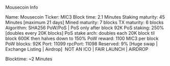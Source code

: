 Mousecoin Info

Name: Mousecoin
Ticker: MIC3
Block time: 2.1 Minutes
Staking maturity: 45 Minutes [maximum 21 days]
Mined maturity: 7 blocks
TX maturity: 6 blocks
Algorithm: SHA256 PoW/PoS | PoS only after block 92K
PoS staking: 250% [doubles every 20K blocks]
PoS stake arch: doubles each 20K block til block 600K then halves down to 150%
PoW reward: 1100 MIC3 per block
PoW blocks: 92K
Port: 11099
rpcPort: 11098
Reserved: 9% [Huge swap | Exchange Listing | Airdrop]
​
NOT AN ICO | FAIR LAUNCH | AIRDROP

Blocktime: ~2 Minutes
